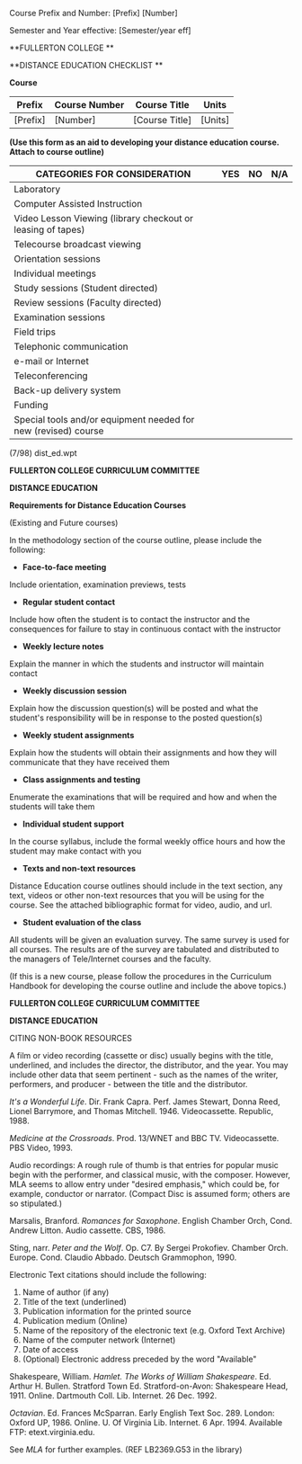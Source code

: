 Course Prefix and Number: [Prefix] [Number]

Semester and Year effective: [Semester/year eff]

  
  

**FULLERTON COLLEGE **

**DISTANCE EDUCATION CHECKLIST **

  
  
**Course**

**Prefix** | **Course Number** | **Course Title** | **Units**  
---|---|---|---  
[Prefix] | [Number] | [Course Title] | [Units]  
  
  
  

**(Use this form as an aid to developing your distance education course.
Attach to course outline)**

  
  
CATEGORIES FOR CONSIDERATION | YES | NO | N/A  
---|---|---|---  
Laboratory |  |  |  
Computer Assisted Instruction |  |  |  
Video Lesson Viewing (library checkout or leasing of tapes) |  |  |  
Telecourse broadcast viewing |  |  |  
Orientation sessions |  |  |  
Individual meetings |  |  |  
Study sessions (Student directed) |  |  |  
Review sessions (Faculty directed) |  |  |  
Examination sessions |  |  |  
Field trips |  |  |  
Telephonic communication |  |  |  
e-mail or Internet |  |  |  
Teleconferencing |  |  |  
Back-up delivery system |  |  |  
Funding |  |  |  
Special tools and/or equipment needed for new (revised) course |  |  |  
  
(7/98) dist_ed.wpt

**FULLERTON COLLEGE CURRICULUM COMMITTEE**

**DISTANCE EDUCATION**

  
  

**Requirements for Distance Education Courses**

(Existing and Future courses)

  
  

In the methodology section of the course outline, please include the
following:

  
  

  * **Face-to-face meeting**

Include orientation, examination previews, tests

  
  

  * **Regular student contact**

Include how often the student is to contact the instructor and the
consequences for failure to stay in continuous contact with the instructor

  
  

  * **Weekly lecture notes**

Explain the manner in which the students and instructor will maintain contact

  
  

  * **Weekly discussion session**

Explain how the discussion question(s) will be posted and what the student's
responsibility will be in response to the posted question(s)

  
  

  * **Weekly student assignments**

Explain how the students will obtain their assignments and how they will
communicate that they have received them

  
  

  * **Class assignments and testing**

Enumerate the examinations that will be required and how and when the students
will take them

  
  

  * **Individual student support**

In the course syllabus, include the formal weekly office hours and how the
student may make contact with you

  
  

  * **Texts and non-text resources**

Distance Education course outlines should include in the text section, any
text, videos or other non-text resources that you will be using for the
course. See the attached bibliographic format for video, audio, and url.

  
  

  * **Student evaluation of the class**

All students will be given an evaluation survey. The same survey is used for
all courses. The results are of the survey are tabulated and distributed to
the managers of Tele/Internet courses and the faculty.

  
  

(If this is a new course, please follow the procedures in the Curriculum
Handbook for developing the course outline and include the above topics.)

  
  

**FULLERTON COLLEGE CURRICULUM COMMITTEE**

**DISTANCE EDUCATION**

  
  

CITING NON-BOOK RESOURCES

  
  
  
  

A film or video recording (cassette or disc) usually begins with the title,
underlined, and includes the director, the distributor, and the year. You may
include other data that seem pertinent - such as the names of the writer,
performers, and producer - between the title and the distributor.

  
  
  
  

_It's a Wonderful Life_. Dir. Frank Capra. Perf. James Stewart, Donna Reed,
Lionel Barrymore, and Thomas Mitchell. 1946. Videocassette. Republic, 1988.

  
  

_Medicine at the Crossroads_. Prod. 13/WNET and BBC TV. Videocassette. PBS
Video, 1993.

  
  
  
  

Audio recordings: A rough rule of thumb is that entries for popular music
begin with the performer, and classical music, with the composer. However, MLA
seems to allow entry under "desired emphasis," which could be, for example,
conductor or narrator. (Compact Disc is assumed form; others are so
stipulated.)

  
  
  
  

Marsalis, Branford. _Romances for Saxophone_. English Chamber Orch, Cond.
Andrew Litton. Audio cassette. CBS, 1986.

  
  

Sting, narr. _Peter and the Wolf_. Op. C7. By Sergei Prokofiev. Chamber Orch.
Europe. Cond. Claudio Abbado. Deutsch Grammophon, 1990.

  
  
  
  

Electronic Text citations should include the following:

  1. Name of author (if any)
  2. Title of the text (underlined)
  3. Publication information for the printed source
  4. Publication medium (Online)
  5. Name of the repository of the electronic text (e.g. Oxford Text Archive)
  6. Name of the computer network (Internet)
  7. Date of access
  8. (Optional) Electronic address preceded by the word "Available"

  
  
  
  

Shakespeare, William. _Hamlet. The Works of William Shakespeare_. Ed. Arthur
H. Bullen. Stratford Town Ed. Stratford-on-Avon: Shakespeare Head, 1911.
Online. Dartmouth Coll. Lib. Internet. 26  Dec. 1992.

  
  

_Octavian_. Ed. Frances McSparran. Early English Text Soc. 289. London: Oxford
UP, 1986. Online. U. Of Virginia Lib. Internet. 6  Apr. 1994. Available FTP:
etext.virginia.edu.

  
  

See _MLA_ for further examples. (REF LB2369.G53 in the library)

  
  
  
  

